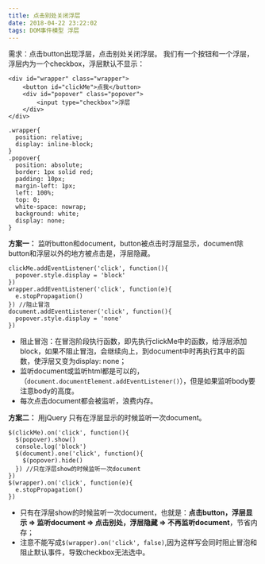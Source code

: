 ```yaml
---
title: 点击别处关闭浮层
date: 2018-04-22 23:22:02
tags: DOM事件模型 浮层
---
```

需求：点击button出现浮层，点击别处关闭浮层。
我们有一个按钮和一个浮层，浮层内为一个checkbox，浮层默认不显示：
```
<div id="wrapper" class="wrapper">
    <button id="clickMe">点我</button>
    <div id="popover" class="popover">
        <input type="checkbox">浮层
    </div>
</div>
```
```
.wrapper{
  position: relative;
  display: inline-block;
}
.popover{
  position: absolute;
  border: 1px solid red;
  padding: 10px;
  margin-left: 1px;
  left: 100%;
  top: 0;
  white-space: nowrap;
  background: white;
  display: none;
}
```
**方案一：** 监听button和document，button被点击时浮层显示，document除button和浮层以外的地方被点击是，浮层隐藏。
```
clickMe.addEventListener('click', function(){
  popover.style.display = 'block'
})
wrapper.addEventListener('click', function(e){
  e.stopPropagation()
}) //阻止冒泡
document.addEventListener('click', function(){
  popover.style.display = 'none'
})
```
- 阻止冒泡：在冒泡阶段执行函数，即先执行clickMe中的函数，给浮层添加block，如果不阻止冒泡，会继续向上，到document中时再执行其中的函数，使浮层又变为display: none；
- 监听document或监听html都是可以的，（`document.documentElement.addEventListener()`），但是如果监听body要注意body的高度。
- 每次点击document都会被监听，浪费内存。

**方案二：** 用jQuery 只有在浮层显示的时候监听一次document。
```
$(clickMe).on('click', function(){
  $(popover).show()
  console.log('block')
  $(document).one('click', function(){
    $(popover).hide()
  }) //只在浮层show的时候监听一次document
})
$(wrapper).on('click', function(e){
  e.stopPropagation()
})
```
- 只有在浮层show的时候监听一次document，也就是：**点击button，浮层显示 => 监听document => 点击别处，浮层隐藏 => 不再监听document**，节省内存；
- 注意不能写成`$(wrapper).on('click', false)`,因为这样写会同时阻止冒泡和阻止默认事件，导致checkbox无法选中。